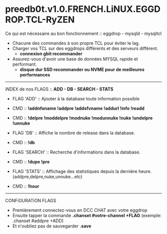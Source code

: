 # preedb0t.v1.0.FRENCH.LiNUX.EGGDROP.TCL-RyZEN #

Ce qui est nécessaire au bon fonctionnement :: eggdrop - mysqld - mysqltcl

- Chacune des commandes à son propre TCL pour éviter le lag.
- Charger vos TCL sur des eggdrops différents et des serveurs différent.
  - **connexion gbit recommander**
- Assurez-vous d'avoir une base de données MYSQL rapide et performant.
  - **disque dur SSD recommander ou NVME pour de meilleures performances**
-------------------------------------------------------------------------------------------------------
iNDEX de nos FLAGS :: **ADD - DB - SEARCH - STATS**

- FLAG 'ADD' :: Ajouter à la database toute information possible
- CMD :: **!addnfoname !addpre !addsfvname !addurl !info !readd**
- CMD :: **!delpre !moddelpre !modnuke !modunnuke !nuke !undelpre !unnuke**

- FLAG 'DB' :: Affiche le nombre de release dans la database.
- CMD :: **!db**

- FLAG 'SEARCH' :: Recherche d'informations dans la database.
- CMD :: **!dupe !pre**

- FLAG 'STATS' :: Affichage des statistiques depuis la dernière heure. (addpre,delpre,nuke,unnuke...etc)
- CMD :: **!hour**
-------------------------------------------------------------------------------------------------------
CONFiGURATiON FLAGS

- Premièrement connectez-vous en DCC CHAT avec votre eggdrop
- Ensuite tapper la commande **.chanset #votre-channel +FLAG** (exemple: .chanset #addpre +ADD)
- Et n'oubliez pas de sauvegarder **.save**
